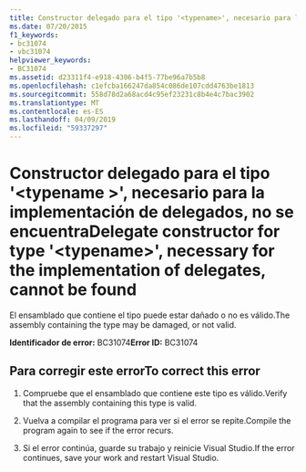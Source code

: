 ```yaml
---
title: Constructor delegado para el tipo '<typename>', necesario para la implementación de delegados, no se encuentra
ms.date: 07/20/2015
f1_keywords:
- bc31074
- vbc31074
helpviewer_keywords:
- BC31074
ms.assetid: d23311f4-e918-4306-b4f5-77be96a7b5b8
ms.openlocfilehash: c1efcba166247da854c086de107cdd4763be1813
ms.sourcegitcommit: 558d78d2a68acd4c95ef23231c8b4e4c7bac3902
ms.translationtype: MT
ms.contentlocale: es-ES
ms.lasthandoff: 04/09/2019
ms.locfileid: "59337297"
---
```

# <a name="delegate-constructor-for-type-typename-necessary-for-the-implementation-of-delegates-cannot-be-found"></a><span data-ttu-id="36217-102">Constructor delegado para el tipo '\<typename >', necesario para la implementación de delegados, no se encuentra</span><span class="sxs-lookup"><span data-stu-id="36217-102">Delegate constructor for type '\<typename>', necessary for the implementation of delegates, cannot be found</span></span>
<span data-ttu-id="36217-103">El ensamblado que contiene el tipo puede estar dañado o no es válido.</span><span class="sxs-lookup"><span data-stu-id="36217-103">The assembly containing the type may be damaged, or not valid.</span></span>  
  
 <span data-ttu-id="36217-104">**Identificador de error:** BC31074</span><span class="sxs-lookup"><span data-stu-id="36217-104">**Error ID:** BC31074</span></span>  
  
## <a name="to-correct-this-error"></a><span data-ttu-id="36217-105">Para corregir este error</span><span class="sxs-lookup"><span data-stu-id="36217-105">To correct this error</span></span>  
  
1. <span data-ttu-id="36217-106">Compruebe que el ensamblado que contiene este tipo es válido.</span><span class="sxs-lookup"><span data-stu-id="36217-106">Verify that the assembly containing this type is valid.</span></span>  
  
2. <span data-ttu-id="36217-107">Vuelva a compilar el programa para ver si el error se repite.</span><span class="sxs-lookup"><span data-stu-id="36217-107">Compile the program again to see if the error recurs.</span></span>  
  
3. <span data-ttu-id="36217-108">Si el error continúa, guarde su trabajo y reinicie Visual Studio.</span><span class="sxs-lookup"><span data-stu-id="36217-108">If the error continues, save your work and restart Visual Studio.</span></span>  

